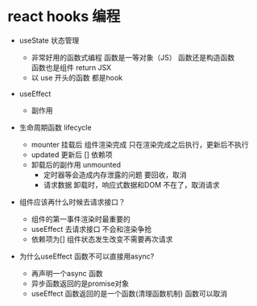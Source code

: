 # react hooks 编程

- useState 状态管理
  - 非常好用的函数式编程
    函数是一等对象（JS）
    函数还是构造函数  
    函数也是组件  return JSX
  - 以 use 开头的函数  都是hook

- useEffect 
  - 副作用

- 生命周期函数 lifecycle 
  - mounter 挂载后  组件渲染完成
    只在渲染完成之后执行，更新后不执行
  - updated 更新后  [] 依赖项
  - 卸载后的副作用  unmounted
    - 定时器等会造成内存泄露的问题 要回收，取消
    - 请求数据  卸载时，响应式数据和DOM 不在了，取消请求
- 组件应该再什么时候去请求接口？
  - 组件的第一事件渲染时最重要的
  - useEffect 去请求接口
    不会和渲染争抢
  - 依赖项为[]
    组件状态发生改变不需要再次请求

- 为什么useEffect 函数不可以直接用async?
  - 再声明一个async 函数
  - 异步函数返回的是promise对象
  - useEffect 函数返回的是一个函数(清理函数机制)  函数可以取消

